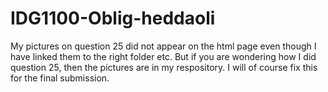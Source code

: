 # IDG1100-Oblig-heddaoli
My pictures on question 25 did not appear on the html page even though I have linked them to the right folder etc. 
But if you are wondering how I did question 25, then the pictures are in my respository. 
I will of course fix this for the final submission.
